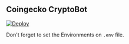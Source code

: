 ## Coingecko CryptoBot

[![Deploy](https://www.herokucdn.com/deploy/button.svg)](https://heroku.com/deploy?template=https://github.com/Saiyans-Cloud/CoinGecko-Telegram-Bot/tree/tomasmetal23-patch-1)

Don't forget to set the Environments on `.env` file.
